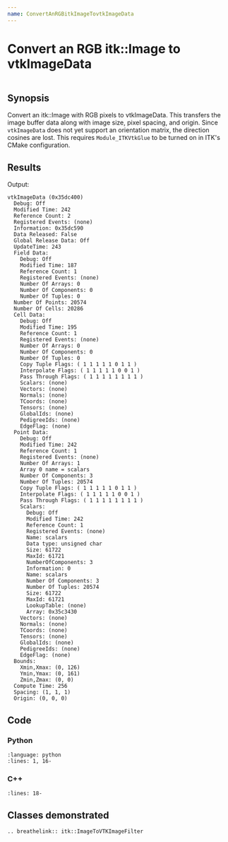 ```yaml
---
name: ConvertAnRGBitkImageTovtkImageData
---
```


# Convert an RGB itk::Image to vtkImageData

```{index} single: ImageToVTKImageFilter
```

## Synopsis

Convert an itk::Image with RGB pixels to vtkImageData. This transfers the image
buffer data along with image size, pixel spacing, and origin. Since
`vtkImageData` does not yet support an orientation matrix, the direction
cosines are lost. This requires `Module_ITKVtkGlue` to be turned on in ITK's
CMake configuration.

## Results

Output:

```
vtkImageData (0x35dc400)
  Debug: Off
  Modified Time: 242
  Reference Count: 2
  Registered Events: (none)
  Information: 0x35dc590
  Data Released: False
  Global Release Data: Off
  UpdateTime: 243
  Field Data:
    Debug: Off
    Modified Time: 187
    Reference Count: 1
    Registered Events: (none)
    Number Of Arrays: 0
    Number Of Components: 0
    Number Of Tuples: 0
  Number Of Points: 20574
  Number Of Cells: 20286
  Cell Data:
    Debug: Off
    Modified Time: 195
    Reference Count: 1
    Registered Events: (none)
    Number Of Arrays: 0
    Number Of Components: 0
    Number Of Tuples: 0
    Copy Tuple Flags: ( 1 1 1 1 1 0 1 1 )
    Interpolate Flags: ( 1 1 1 1 1 0 0 1 )
    Pass Through Flags: ( 1 1 1 1 1 1 1 1 )
    Scalars: (none)
    Vectors: (none)
    Normals: (none)
    TCoords: (none)
    Tensors: (none)
    GlobalIds: (none)
    PedigreeIds: (none)
    EdgeFlag: (none)
  Point Data:
    Debug: Off
    Modified Time: 242
    Reference Count: 1
    Registered Events: (none)
    Number Of Arrays: 1
    Array 0 name = scalars
    Number Of Components: 3
    Number Of Tuples: 20574
    Copy Tuple Flags: ( 1 1 1 1 1 0 1 1 )
    Interpolate Flags: ( 1 1 1 1 1 0 0 1 )
    Pass Through Flags: ( 1 1 1 1 1 1 1 1 )
    Scalars:
      Debug: Off
      Modified Time: 242
      Reference Count: 1
      Registered Events: (none)
      Name: scalars
      Data type: unsigned char
      Size: 61722
      MaxId: 61721
      NumberOfComponents: 3
      Information: 0
      Name: scalars
      Number Of Components: 3
      Number Of Tuples: 20574
      Size: 61722
      MaxId: 61721
      LookupTable: (none)
      Array: 0x35c3430
    Vectors: (none)
    Normals: (none)
    TCoords: (none)
    Tensors: (none)
    GlobalIds: (none)
    PedigreeIds: (none)
    EdgeFlag: (none)
  Bounds:
    Xmin,Xmax: (0, 126)
    Ymin,Ymax: (0, 161)
    Zmin,Zmax: (0, 0)
  Compute Time: 256
  Spacing: (1, 1, 1)
  Origin: (0, 0, 0)
```

## Code

### Python

```{literalinclude} Code.py
:language: python
:lines: 1, 16-
```

### C++

```{literalinclude} Code.cxx
:lines: 18-
```

## Classes demonstrated

```{eval-rst}
.. breathelink:: itk::ImageToVTKImageFilter
```
